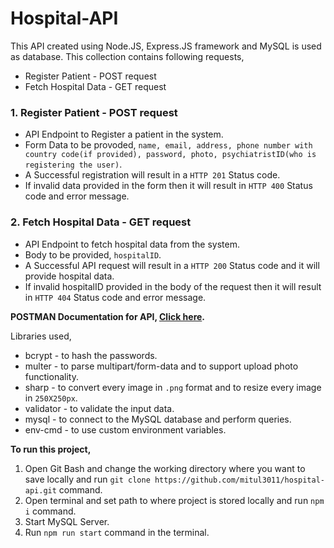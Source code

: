 # Hospital-API
This API created using Node.JS, Express.JS framework and MySQL is used as database.
This collection contains following requests,
* Register Patient - POST request
* Fetch Hospital Data - GET request

### 1. Register Patient - POST request
* API Endpoint to Register a patient in the system.
* Form Data to be provoded,  ``` name, email, address, phone number with country code(if provided), password, photo, psychiatristID(who is registering the user) ```.
* A Successful registration will result in a `HTTP 201` Status code.
* If invalid data provided in the form then it will result in `HTTP 400` Status code and error message.

### 2. Fetch Hospital Data - GET request
* API Endpoint to fetch hospital data from the system.
* Body to be provided,  ``` hospitalID ```.
* A Successful API request will result in a `HTTP 200` Status code and it will provide hospital data.
* If invalid hospitalID provided in the body of the request then it will result in `HTTP 404` Status code and error message.

**POSTMAN Documentation for API, [Click here](https://documenter.getpostman.com/view/22922895/VUqoSKKJ).**

Libraries used, 
* bcrypt - to hash the passwords.
* multer - to parse multipart/form-data and to support upload photo functionality.
* sharp - to convert every image in `.png` format and to resize every image in `250X250px`.
* validator - to validate the input data.
* mysql - to connect to the MySQL database and perform queries.
* env-cmd - to use custom environment variables.

**To run this project,**
1. Open Git Bash and change the working directory where you want to save locally and run `git clone https://github.com/mitul3011/hospital-api.git` command.
2. Open terminal and set path to where project is stored locally and run `npm i` command.
3. Start MySQL Server.
4. Run `npm run start` command in the terminal.
